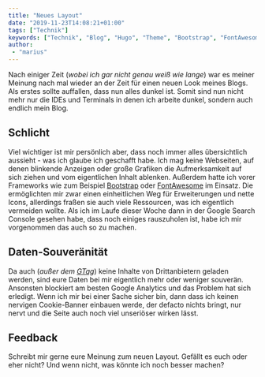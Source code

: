 ```yaml
---
title: "Neues Layout"
date: "2019-11-23T14:08:21+01:00"
tags: ["Technik"]
keywords: ["Technik", "Blog", "Hugo", "Theme", "Bootstrap", "FontAwesome"]
author:
 - "marius"
---
```


Nach einiger Zeit (_wobei ich gar nicht genau weiß wie lange_) war es meiner Meinung nach mal wieder an der Zeit für einen neuen Look meines Blogs. Als erstes sollte auffallen, dass nun alles dunkel ist. Somit sind nun nicht mehr nur die IDEs und Terminals in denen ich arbeite dunkel, sondern auch endlich mein Blog.

Schlicht
--------
Viel wichtiger ist mir persönlich aber, dass noch immer alles übersichtlich aussieht - was ich glaube ich geschafft habe. Ich mag keine Webseiten, auf denen blinkende Anzeigen oder große Grafiken die Aufmerksamkeit auf sich ziehen und vom eigentlichen Inhalt ablenken. Außerdem hatte ich vorer Frameworks wie zum Beispiel [Bootstrap](https://de.wikipedia.org/wiki/Bootstrap_(Framework)) oder [FontAwesome](https://en.wikipedia.org/wiki/Font_Awesome) im Einsatz. Die ermöglichten mir zwar einen einheitlichen Weg für Erweiterungen und nette Icons, allerdings fraßen sie auch viele Ressourcen, was ich eigentlich vermeiden wollte. Als ich im Laufe dieser Woche dann in der Google Search Console gesehen habe, dass noch einiges rauszuholen ist, habe ich mir vorgenommen das auch so zu machen.

Daten-Souveränität
------------------
Da auch (_außer dem [GTag](https://lmgtfy.com/?q=Gtag)_) keine Inhalte von Drittanbietern geladen werden, sind eure Daten bei mir eigentlich mehr oder weniger souverän. Ansonsten blockiert am besten Google Analytics und das Problem hat sich erledigt. Wenn ich mir bei einer Sache sicher bin, dann dass ich keinen nervigen Cookie-Banner einbauen werde, der defacto nichts bringt, nur nervt und die Seite auch noch viel unseriöser wirken lässt.

Feedback
--------
Schreibt mir gerne eure Meinung zum neuen Layout. Gefällt es euch oder eher nicht? Und wenn nicht, was könnte ich noch besser machen?
